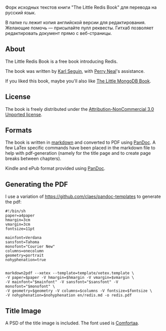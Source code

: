Форк исходных текстов книги "The Little Redis Book" для перевода на русский язык.

В папке ru лежит копия английской версии для редактирования. Желающие помочь — присылайте пулл реквесты. Гитхаб позволяет редактировать документ прямо с веб-страницы.

## About ##
The Little Redis Book is a free book introducing Redis.

The book was written by [Karl Seguin](http://openmymind.net), with [Perry Neal](http://twitter.com/perryneal)'s assistance. 

If you liked this book, maybe you'll also like [The Little MongoDB Book](http://openmymind.net/2011/3/28/The-Little-MongoDB-Book/).

## License ##
The book is freely distributed under the  [Attribution-NonCommercial 3.0 Unported license](<http://creativecommons.org/licenses/by-nc/3.0/legalcode>).

## Formats ##
The book is written in [markdown](http://daringfireball.net/projects/markdown/) and converted to PDF using [PanDoc](http://johnmacfarlane.net/pandoc/). A few LaTex specific commands have been placed in the markdown file to help with pdf-generation (namely for the title page and to create page breaks between chapters).

Kindle and ePub format provided using [PanDoc](http://johnmacfarlane.net/pandoc/).

## Generating the PDF ##
I use a variation of <https://github.com/claes/pandoc-templates> to generate the pdf:

	#!/bin/sh
	paper=a4paper
	hmargin=3cm
	vmargin=3cm
	fontsize=11pt

	mainfont=Verdana
	sansfont=Tahoma
	monofont="Courier New"
	columns=onecolumn
	geometry=portrait
	nohyphenation=true


	markdown2pdf --xetex --template=template/xetex.template \
	-V paper=$paper -V hmargin=$hmargin -V vmargin=$vmargin \
	-V mainfont="$mainfont" -V sansfont="$sansfont" -V monofont="$monofont" \
	-V geometry=$geometry -V columns=$columns -V fontsize=$fontsize \
	-V nohyphenation=$nohyphenation en/redis.md -o redis.pdf 

## Title Image ##
A PSD of the title image is included. The font used is [Comfortaa](http://www.dafont.com/comfortaa.font).
